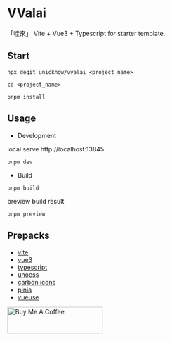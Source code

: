 # VValai

「哇來」 Vite + Vue3 + Typescript for starter template.

## Start
```
npx degit unickhow/vvalai <project_name>

cd <project_name>

pnpm install
```

## Usage
- Development

local serve http://localhost:13845
```
pnpm dev
```
- Build
```
pnpm build
```
preview build result
```
pnpm preview
```

## Prepacks
- [vite](https://vitejs.dev/)
- [vue3](https://vuejs.org/)
- [typescript](https://www.typescriptlang.org/)
- [unocss](https://unocss.dev/interactive/)
- [carbon icons](https://icones.js.org/collection/carbon)
- [pinia](https://pinia.vuejs.org/)
- [vueuse](https://vueuse.org/)


<a href="https://www.buymeacoffee.com/unickhow" target="_blank"><img src="https://cdn.buymeacoffee.com/buttons/v2/default-yellow.png" alt="Buy Me A Coffee" style="height: 60px !important;width: 217px !important;" ></a>